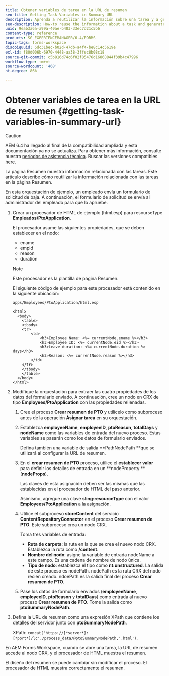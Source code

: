 ```yaml
---
title: Obtener variables de tarea en la URL de resumen
seo-title: Getting Task Variables in Summary URL
description: Aprenda a reutilizar la información sobre una tarea y a generar una URL de resumen para resumir o describir una tarea.
seo-description: How-to reuse the information about a task and generate a Summary URL to summarize or describe a task.
uuid: 9eab3a6a-a99a-40ae-b483-33ec7d21c5b6
content-type: reference
products: SG_EXPERIENCEMANAGER/6.4/FORMS
topic-tags: forms-workspace
discoiquuid: 6dc31bec-b02d-47db-a4f4-be8c14c5619e
exl-id: f80d006b-6970-4448-aa38-3ffec8b08c18
source-git-commit: c5b816d74c6f02f85476d16868844f39b4c47996
workflow-type: tm+mt
source-wordcount: '468'
ht-degree: 86%

---
```


# Obtener variables de tarea en la URL de resumen {#getting-task-variables-in-summary-url}

>[!CAUTION]
>
>AEM 6.4 ha llegado al final de la compatibilidad ampliada y esta documentación ya no se actualiza. Para obtener más información, consulte nuestra [períodos de asistencia técnica](https://helpx.adobe.com/es/support/programs/eol-matrix.html). Buscar las versiones compatibles [here](https://experienceleague.adobe.com/docs/).

La página Resumen muestra información relacionada con las tareas. Este artículo describe cómo reutilizar la información relacionada con las tareas en la página Resumen.

En esta orquestación de ejemplo, un empleado envía un formulario de solicitud de baja. A continuación, el formulario de solicitud se envía al administrador del empleado para que lo apruebe.

1. Crear un procesador de HTML de ejemplo (html.esp) para resourseType **Empleados/PtoApplication**.

   El procesador asume las siguientes propiedades, que se deben establecer en el nodo:

   * ename
   * empid
   * reason
   * duration

   >[!NOTE]
   >
   >Este procesador es la plantilla de página Resumen.

   El siguiente código de ejemplo para este procesador está contenido en la siguiente ubicación:

   `apps/Employees/PtoApplication/html.esp`

   ```
   <html>
     <body>
       <table>
       <tbody>
       <tr>
           <td>
               <h3>Employee Name: <%= currentNode.ename %></h3>
               <h3>Employee ID: <%= currentNode.eid %></h3>
               <h3>Leave duration: <%= currentNode.duration %> days</h3>
               <h3>Reason: <%= currentNode.reason %></h3>
           </td>
       </tr>
       </tbody>
       </table>
     </body>
   </html>
   ```

1. Modifique la orquestación para extraer las cuatro propiedades de los datos del formulario enviado. A continuación, cree un nodo en CRX de tipo **Employees/PtoApplication** con las propiedades rellenadas.

   1. Cree el proceso **Crear resumen de PTO** y utilícelo como subproceso antes de la operación **Asignar tarea** en su orquestación.
   1. Establezca **employeeName**, **employeeID**, **ptoReason**, **totalDays** y **nodeName** como las variables de entrada del nuevo proceso. Estas variables se pasarán como los datos de formulario enviados.

      Defina también una variable de salida **PathNodePath **que se utilizará al configurar la URL de resumen.

   1. En el **crear resumen de PTO** proceso, utilice el **establecer valor** para definir los detalles de entrada en un **nodeProperty **(**nodeProps**).

      Las claves de esta asignación deben ser las mismas que las establecidas en el procesador de HTML del paso anterior.

      Asimismo, agregue una clave **sling:resourceType** con el valor **Employees/PtoApplication** a la asignación.

   1. Utilice el subproceso **storeContent** del servicio **ContentRepositoryConnector** en el proceso **Crear resumen de PTO**. Este subproceso crea un nodo CRX.

      Toma tres variables de entrada:

      * **Ruta de carpeta**: la ruta en la que se crea el nuevo nodo CRX. Establezca la ruta como **/content**.
      * **Nombre del nodo**: asigne la variable de entrada nodeName a este campo. Es una cadena de nombre de nodo única.
      * **Tipo de nodo**: establezca el tipo como **nt:unstructured**. La salida de este proceso es nodePath. nodePath es la ruta CRX del nodo recién creado. ndoePath es la salida final del proceso **Crear resumen de PTO**.
   1. Pase los datos de formulario enviados (**employeeName**, **employeeID**, **ptoReason** y **totalDays**) como entrada al nuevo proceso **Crear resumen de PTO**. Tome la salida como **ptoSummaryNodePath**.


1. Defina la URL de resumen como una expresión XPath que contiene los detalles del servidor junto con **ptoSummaryNodePath**.

   XPath: `concat('https://[*server*]:[*port*]/lc',/process_data/@ptoSummaryNodePath,'.html')`.

En AEM Forms Workspace, cuando se abre una tarea, la URL de resumen accede al nodo CRX, y el procesador de HTML muestra el resumen.

El diseño del resumen se puede cambiar sin modificar el proceso. El procesador de HTML muestra correctamente el resumen.
